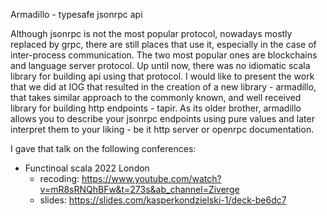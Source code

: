 Armadillo - typesafe jsonrpc api

Although jsonrpc is not the most popular protocol, nowadays mostly replaced by grpc, there are still places that use it,
especially in the case of inter-process communication. The two most popular ones are blockchains and language server protocol.
Up until now, there was no idiomatic scala library for building api using that protocol.
I would like to present the work that we did at IOG that resulted in the creation of a new library - armadillo,
that takes similar approach to the commonly known, and well received library for building http endpoints - tapir.
As its older brother, armadillo allows you to describe your jsonrpc endpoints using pure values and later
interpret them to your liking - be it http server or openrpc documentation.

I gave that talk on the following conferences:

- Functinoal scala 2022 London
  - recoding: https://www.youtube.com/watch?v=mR8sRNQhBFw&t=273s&ab_channel=Ziverge
  - slides: https://slides.com/kasperkondzielski-1/deck-be6dc7
